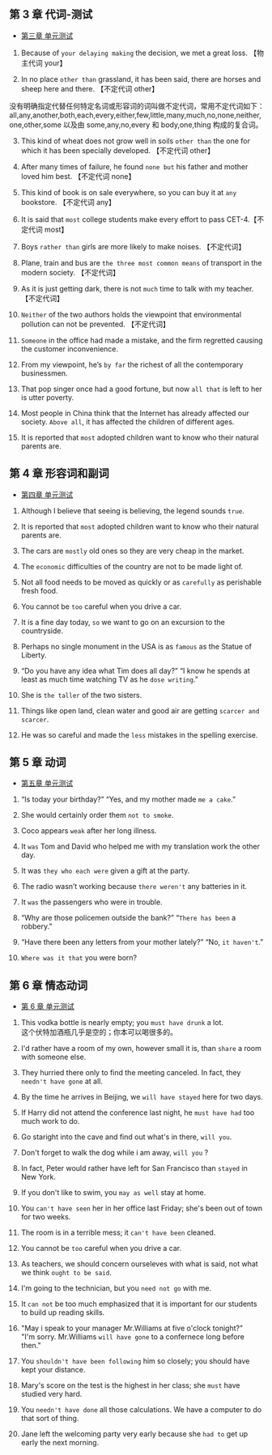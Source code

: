 ## 第 3 章 代词-测试

- [第三章 单元测试](https://umoocs.unipus.cn/course/2633/task/195000/show)

1. Because of `your delaying making` the decision, we met a great loss. 【物主代词 your】

2. In no place `other than` grassland, it has been said, there are horses and sheep here and there. 【不定代词 other】

没有明确指定代替任何特定名词或形容词的词叫做不定代词，常用不定代词如下：
all,any,another,both,each,every,either,few,little,many,much,no,none,neither,one,other,some 以及由 some,any,no,every 和 body,one,thing 构成的复合词。

3. This kind of wheat does not grow well in soils `other than` the one for which it has been specially developed. 【不定代词 other】

4. After many times of failure, he found `none but` his father and mother loved him best. 【不定代词 none】

5. This kind of book is on sale everywhere, so you can buy it at `any` bookstore. 【不定代词 any】

6. It is said that `most` college students make every effort to pass CET-4.【不定代词 most】

7. Boys `rather than` girls are more likely to make noises. 【不定代词】

8. Plane, train and bus are `the three most common means` of transport in the modern society. 【不定代词】

9. As it is just getting dark, there is not `much` time to talk with my teacher. 【不定代词】

10. `Neither` of the two authors holds the viewpoint that environmental pollution can not be prevented. 【不定代词】

11. `Someone` in the office had made a mistake, and the firm regretted causing the customer inconvenience.

12. From my viewpoint, he’s `by far` the richest of all the contemporary businessmen.

13. That pop singer once had a good fortune, but now `all that` is left to her is utter poverty.

14. Most people in China think that the Internet has already affected our society. `Above all`, it has affected the children of different ages.

15. It is reported that `most` adopted children want to know who their natural parents are.

## 第 4 章 形容词和副词

- [第四章 单元测试](https://umoocs.unipus.cn/course/2633/task/195008/show)

1. Although I believe that seeing is believing, the legend sounds `true`.

2. It is reported that `most` adopted children want to know who their natural parents are.

3. The cars are `mostly` old ones so they are very cheap in the market.

4. The `economic` difficulties of the country are not to be made light of.

5. Not all food needs to be moved as quickly or as `carefully` as perishable fresh food.

6. You cannot be `too` careful when you drive a car.

7. It is a fine day today, `so` we want to go on an excursion to the countryside.

8. Perhaps no single monument in the USA is as `famous` as the Statue of Liberty.

9. “Do you have any idea what Tim does all day?” “I know he spends at least as much time watching TV as he `dose writing`.”

10. She is `the taller` of the two sisters.

11. Things like open land, clean water and good air are getting `scarcer and scarcer`.

12. He was so careful and made the `less` mistakes in the spelling exercise.

## 第 5 章 动词

- [第五章 单元测试](https://umoocs.unipus.cn/course/2633/task/195012/show)

1. “Is today your birthday?” “Yes, and my mother made `me a cake`.”

2. She would certainly order them `not to smoke`.

3. Coco appears `weak` after her long illness.

4. It `was` Tom and David who helped me with my translation work the other day.

5. It was `they who each were` given a gift at the party.

6. The radio wasn’t working because `there weren't` any batteries in it.

7. It `was` the passengers who were in trouble.

8. “Why are those policemen outside the bank?” “`There has been` a robbery.”

9. “Have there been any letters from your mother lately?” “No, `it haven't`.”

10. `Where was it that` you were born?

## 第 6 章 情态动词

- [第 6 章 单元测试](https://umoocs.unipus.cn/course/2633/task/195024/show)

1. This vodka bottle is nearly empty; you `must have drunk` a lot.  
   这个伏特加酒瓶几乎是空的；你本可以喝很多的。

2. I'd rather have a room of my own, however small it is, than `share` a room with someone else.

3. They hurried there only to find the meeting canceled. In fact, they `needn't have gone` at all.

4. By the time he arrives in Beijing, we `will have stayed` here for two days.

5. If Harry did not attend the conference last night, he `must have had` too much work to do.

6. Go staright into the cave and find out what's in there, `will you`.

7. Don't forget to walk the dog while i am away, `will you` ?

8. In fact, Peter would rather have left for San Francisco than `stayed` in New York.

9. If you don't like to swim, you `may as well` stay at home.

10. You `can't have seen` her in her office last Friday; she's been out of town for two weeks.

11. The room is in a terrible mess; it `can't have been` cleaned.

12. You cannot be `too` careful when you drive a car.

13. As teachers, we should concern ourseleves with what is said, not what we think `ought to be said`.

14. I'm going to the technician, but you `need not go` with me.

15. It `can not` be too much emphasized that it is important for our students to build up reading skills.

16. "May i speak to your manager Mr.Williams at five o'clock tonight?"  
    "I'm sorry. Mr.Williams `will have gone` to a confernece long before then."

17. You `shouldn't have been following` him so closely; you should have kept your distance.

18. Mary's score on the test is the highest in her class; she `must` have studied very hard.

19. You `needn't have done` all those calculations. We have a computer to do that sort of thing.

20. Jane left the welcoming party very early because she `had to` get up early the next morning.
